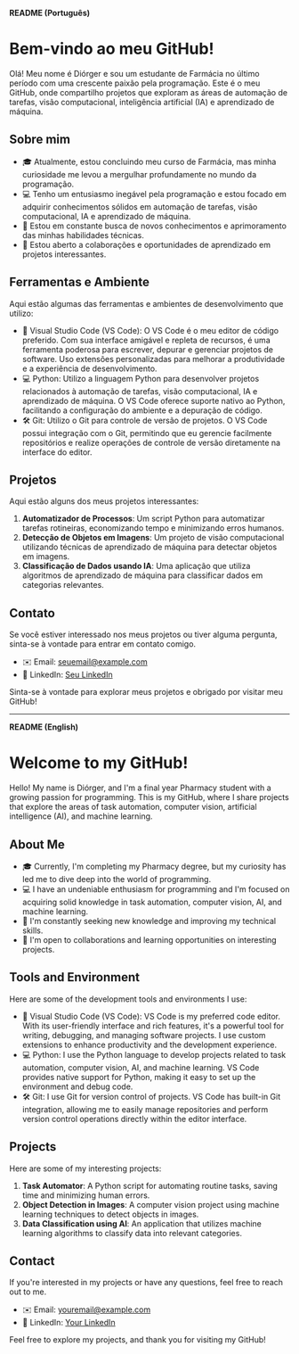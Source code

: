 **README (Português)**

# Bem-vindo ao meu GitHub!

Olá! Meu nome é Diórger e sou um estudante de Farmácia no último período com uma crescente paixão pela programação. Este é o meu GitHub, onde compartilho projetos que exploram as áreas de automação de tarefas, visão computacional, inteligência artificial (IA) e aprendizado de máquina.

## Sobre mim

- 🎓 Atualmente, estou concluindo meu curso de Farmácia, mas minha curiosidade me levou a mergulhar profundamente no mundo da programação.
- 💻 Tenho um entusiasmo inegável pela programação e estou focado em adquirir conhecimentos sólidos em automação de tarefas, visão computacional, IA e aprendizado de máquina.
- 🌱 Estou em constante busca de novos conhecimentos e aprimoramento das minhas habilidades técnicas.
- 🤝 Estou aberto a colaborações e oportunidades de aprendizado em projetos interessantes.

## Ferramentas e Ambiente

Aqui estão algumas das ferramentas e ambientes de desenvolvimento que utilizo:

- 🔧 Visual Studio Code (VS Code): O VS Code é o meu editor de código preferido. Com sua interface amigável e repleta de recursos, é uma ferramenta poderosa para escrever, depurar e gerenciar projetos de software. Uso extensões personalizadas para melhorar a produtividade e a experiência de desenvolvimento.
- 💻 Python: Utilizo a linguagem Python para desenvolver projetos relacionados à automação de tarefas, visão computacional, IA e aprendizado de máquina. O VS Code oferece suporte nativo ao Python, facilitando a configuração do ambiente e a depuração de código.
- 🛠 Git: Utilizo o Git para controle de versão de projetos. O VS Code possui integração com o Git, permitindo que eu gerencie facilmente repositórios e realize operações de controle de versão diretamente na interface do editor.

## Projetos

Aqui estão alguns dos meus projetos interessantes:

1. **Automatizador de Processos**: Um script Python para automatizar tarefas rotineiras, economizando tempo e minimizando erros humanos.
2. **Detecção de Objetos em Imagens**: Um projeto de visão computacional utilizando técnicas de aprendizado de máquina para detectar objetos em imagens.
3. **Classificação de Dados usando IA**: Uma aplicação que utiliza algoritmos de aprendizado de máquina para classificar dados em categorias relevantes.

## Contato

Se você estiver interessado nos meus projetos ou tiver alguma pergunta, sinta-se à vontade para entrar em contato comigo.

- ✉️ Email: [seuemail@example.com](mailto:diorgerb@gmail.com)
- 💼 LinkedIn: [Seu LinkedIn](https://www.linkedin.com/in/sdiorgerbretas/)

Sinta-se à vontade para explorar meus projetos e obrigado por visitar meu GitHub!

---

**README (English)**

# Welcome to my GitHub!

Hello! My name is Diórger, and I'm a final year Pharmacy student with a growing passion for programming. This is my GitHub, where I share projects that explore the areas of task automation, computer vision, artificial intelligence (AI), and machine learning.

## About Me



- 🎓 Currently, I'm completing my Pharmacy degree, but my curiosity has led me to dive deep into the world of programming.
- 💻 I have an undeniable enthusiasm for programming and I'm focused on acquiring solid knowledge in task automation, computer vision, AI, and machine learning.
- 🌱 I'm constantly seeking new knowledge and improving my technical skills.
- 🤝 I'm open to collaborations and learning opportunities on interesting projects.

## Tools and Environment

Here are some of the development tools and environments I use:

- 🔧 Visual Studio Code (VS Code): VS Code is my preferred code editor. With its user-friendly interface and rich features, it's a powerful tool for writing, debugging, and managing software projects. I use custom extensions to enhance productivity and the development experience.
- 💻 Python: I use the Python language to develop projects related to task automation, computer vision, AI, and machine learning. VS Code provides native support for Python, making it easy to set up the environment and debug code.
- 🛠 Git: I use Git for version control of projects. VS Code has built-in Git integration, allowing me to easily manage repositories and perform version control operations directly within the editor interface.

## Projects

Here are some of my interesting projects:

1. **Task Automator**: A Python script for automating routine tasks, saving time and minimizing human errors.
2. **Object Detection in Images**: A computer vision project using machine learning techniques to detect objects in images.
3. **Data Classification using AI**: An application that utilizes machine learning algorithms to classify data into relevant categories.

## Contact

If you're interested in my projects or have any questions, feel free to reach out to me.

- ✉️ Email: [youremail@example.com](mailto:diorgerb@gmail.com)
- 💼 LinkedIn: [Your LinkedIn](https://www.linkedin.com/in/diorgerbretas/)

Feel free to explore my projects, and thank you for visiting my GitHub!
